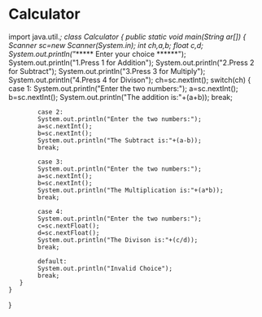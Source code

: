 # Calculator
import java.util.*;
class Calculator
{
    public static void main(String ar[])
    {
        Scanner sc=new Scanner(System.in);
        int ch,a,b;
        float c,d;
        System.out.println("****** Enter your choice ******");
        System.out.println("1.Press 1 for Addition");
        System.out.println("2.Press 2 for Subtract");
        System.out.println("3.Press 3 for Multiply");
        System.out.println("4.Press 4 for Divison");
        ch=sc.nextInt();
        switch(ch)
        {
            case 1:
            System.out.println("Enter the two numbers:");
            a=sc.nextInt();
            b=sc.nextInt();
            System.out.println("The addition is:"+(a+b));
            break;

            case 2:
            System.out.println("Enter the two numbers:");
            a=sc.nextInt();
            b=sc.nextInt();
            System.out.println("The Subtract is:"+(a-b));
            break;

            case 3:
            System.out.println("Enter the two numbers:");
            a=sc.nextInt();
            b=sc.nextInt();
            System.out.println("The Multiplication is:"+(a*b));
            break;

            case 4:
            System.out.println("Enter the two numbers:");
            c=sc.nextFloat();
            d=sc.nextFloat();
            System.out.println("The Divison is:"+(c/d));
            break;

            default:
            System.out.println("Invalid Choice");
            break;
       }
    }
}
